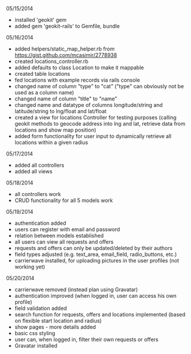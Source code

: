 05/15/2014
- installed 'geokit' gem
- added gem 'geokit-rails' to Gemfile, bundle

05/16/2014
- added helpers/static_map_helper.rb from https://gist.github.com/mcasimir/2778938
- created locations_controller.rb
- added defaults to class Location to make it mappable
- created table locations
- fed locations with example records via rails console
- changed name of column "type" to "cat" ("type" can obviously not be used as a column name)
- changed name of column "title" to "name"
- changed name and datatype of columns longitude/string and latitude/string to lng/float and lat/float
- created a view for locations Controller for testing purposes (calling geokit methods to geocode address into lng and lat, retrieve data from locations and show map position)
- added form functionality for user input to dynamically retrieve all locations within a given radius

05/17/2014
- added all controllers 
- added all views

05/18/2014
- all controllers work
- CRUD functionality for all 5 models work

05/19/2014
- authentication added
- users can register with email and password
- relation between models established
- all users can view all requests and offers
- requests and offers can only be updated/deleted by their authors
- field types adjusted (e.g. text_area, email_field, radio_buttons, etc.)
- carrierwave installed, for uploading pictures in the user profiles (not working yet)

05/20/2014
- carrierwave removed (instead plan using Gravatar)
- authentication improved (when logged in, user can access his own profile)
- field validation added
- search function for requests, offers and locations implemented (based on flexible start location and radius)
- show pages - more details added
- basic css styling
- user can, when logged in, filter their own requests or offers
- Gravatar installed












